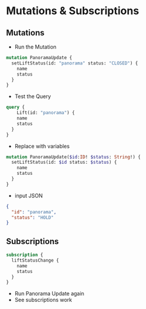 Mutations & Subscriptions
=====
Mutations
-----------
* Run the Mutation

```graphql
mutation PanoramaUpdate {
  setLiftStatus(id: "panorama" status: "CLOSED") {
    name
    status
  }
}
```
* Test the Query

```graphql
query {
	Lift(id: "panorama") {
    name
    status
  }
}
```

* Replace with variables

```graphql
mutation PanoramaUpdate($id:ID! $status: String!) {
  setLiftStatus(id: $id status: $status) {
    name
    status
  }
}
```

* input JSON

```json
{
  "id": "panorama",
  "status": "HOLD"
}
```

Subscriptions
-----

```graphql
subscription {
  liftStatusChange {
    name
    status
  }
}
```

* Run Panorama Update again
* See subscriptions work